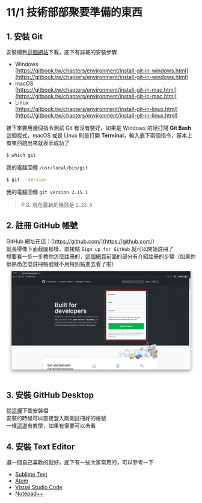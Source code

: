 # 11/1 技術部部聚要準備的東西

## 1. 安裝 Git

安裝檔到[這個網站](https://git-scm.com/downloads)下載，底下有詳細的安裝步驟

* Windows<br>
[https://gitbook.tw/chapters/environment/install-git-in-windows.html](https://gitbook.tw/chapters/environment/install-git-in-windows.html)
* macOS<br>
[https://gitbook.tw/chapters/environment/install-git-in-mac.html](https://gitbook.tw/chapters/environment/install-git-in-mac.html)
* Linux<br>
[https://gitbook.tw/chapters/environment/install-git-in-linux.html](https://gitbook.tw/chapters/environment/install-git-in-linux.html)

接下來要用幾個指令測試 Git 有沒有裝好，如果是 Windows 的話打開 **Git Bash** 這個程式，macOS 或是 Linux 則是打開 **Terminal**，輸入底下兩個指令，基本上有東西跑出來就表示成功了

```bash
$ which git
```
我的電腦回傳 `/usr/local/bin/git`

```bash
$ git --version
```

我的電腦回傳 `git version 2.15.1`<br>
> P.S. 現在最新的應該是 `2.23.0`


## 2. 註冊 GitHub 帳號

GitHub 網址在這：[https://github.com/](https://github.com/)<br>
就長得像下面截圖那樣，直接點 `Sign up for GitHub` 就可以開始註冊了<br>
想要看一步一步教你怎麼註冊的，[這個網頁](https://progressbar.tw/posts/3)前面的部分有介紹註冊的步驟（如果你很熟悉怎麼註冊帳號就不用特別點進去看了啦）
![](./github-signup.png)

## 3. 安裝 GitHub Desktop

從[這裡](https://desktop.github.com/)下載安裝檔<br>
安裝的時候可以直接登入剛剛註冊好的帳號<br>
一樣[這邊](https://progressbar.tw/posts/49)有教學，如果有需要可以去看

## 4. 安裝 Text Editor

選一個自己喜歡的就好，底下有一些大家常用的，可以參考一下

* [Sublime Text](https://www.sublimetext.com/)
* [Atom](https://atom.io/)
* [Visual Studio Code](https://code.visualstudio.com/)
* [Notepad++](https://notepad-plus-plus.org/downloads/)
